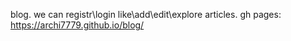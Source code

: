 blog. 
we can registr\login
like\add\edit\explore articles. 
gh pages: https://archi7779.github.io/blog/
